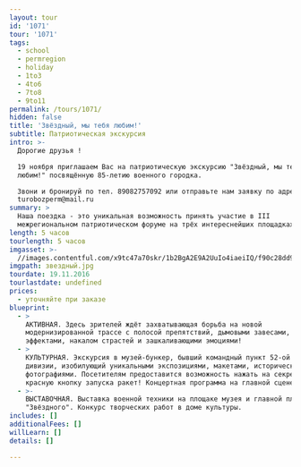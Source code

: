 ```yaml
---
layout: tour
id: '1071'
tour: '1071'
tags:
  - school
  - permregion
  - holiday
  - 1to3
  - 4to6
  - 7to8
  - 9to11
permalink: /tours/1071/
hidden: false
title: 'Звёздный, мы тебя любим!'
subtitle: Патриотическая экскурсия
intro: >-
  Дорогие друзья !

  19 ноября приглашаем Вас на патриотическую экскурсию "Звёздный, мы тебя
  любим!" посвящённую 85-летию военного городка. 

  Звони и бронируй по тел. 89082757092 или отправьте нам заявку по адресу:
  turobozperm@mail.ru
summary: >
  Наша поездка - это уникальная возможность принять участие в III
  межрегиональном патриотическом форуме на трёх интереснейших площадках: 
length: 5 часов
tourlength: 5 часов
imgasset: >-
  //images.contentful.com/x9tc47a70skr/1b2BgA2E9A2UuIo4iaeiIQ/f90c28dd91fdb350aa78d07a75689f5f/________________.jpg
imgpath: звездный.jpg
tourdate: 19.11.2016
tourlastdate: undefined
prices:
  - уточняйте при заказе
blueprint:
  - >
    АКТИВНАЯ. Здесь зрителей ждёт захватывающая борьба на новой
    модернизированной трассе с полосой препятствий, дымовыми завесами, шумовыми
    эффектами, накалом страстей и зашкаливающими эмоциями!
  - >
    КУЛЬТУРНАЯ. Экскурсия в музей-бункер, бывший командный пункт 52-ой ракетной
    дивизии, изобилующий уникальными экспозициями, макетами, историческими
    фотографиями. Посетителям предоставится возможность нажать на секретную
    красную кнопку запуска ракет! Концертная программа на главной сцене форума. 
  - >-
    ВЫСТАВОЧНАЯ. Выставка военной техники на площаке музея и главной площади
    "Звёздного". Конкурс творческих работ в доме культуры. 
includes: []
additionalFees: []
willLearn: []
details: []

---
```

